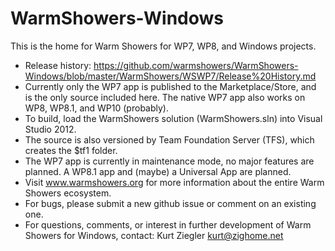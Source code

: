 WarmShowers-Windows
===================

This is the home for Warm Showers for WP7, WP8, and Windows projects.
* Release history: https://github.com/warmshowers/WarmShowers-Windows/blob/master/WarmShowers/WSWP7/Release%20History.md
* Currently only the WP7 app is published to the Marketplace/Store, and is the only source included here.  The native WP7 app also works on WP8, WP8.1, and WP10 (probably).
* To build, load the WarmShowers solution (WarmShowers.sln) into Visual Studio 2012.
* The source is also versioned by Team Foundation Server (TFS), which creates the $tf1 folder.
* The WP7 app is currently in maintenance mode, no major features are planned.  A WP8.1 app and (maybe) a Universal App are planned.
* Visit www.warmshowers.org for more information about the entire Warm Showers ecosystem.
* For bugs, please submit a new github issue or comment on an existing one.
* For questions, comments, or interest in further development of Warm Showers for Windows, contact:
Kurt Ziegler
kurt@zighome.net

